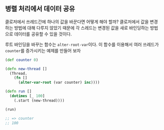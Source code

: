 ## 병렬 처리에서 데이터 공유

클로저에서 쓰레드간에 하나의 값을 바꾼다면 어떻게 해야 할까? 클로저에서 값을 변경하는 방법에 대해 다루지 않았기 때문에 각 스레드는 변경된 값을 새로 바인딩하는 방법으로 데이터를 공유할 수 있을 것이다.

루트 바인딩을 바꾸는 함수는 `alter-root-var`이다. 이 함수를 이용해서 여러 쓰레드가 `counter`를 증가시키는 예제를 만들어 보자

```clojure
(def counter 0)

(defn new-thread []
  (Thread.
    (fn []
      (alter-var-root (var counter) inc))))

(defn run []
  (dotimes [_ 100]
    (.start (new-thread))))

(run)

;; => counter
;; 100
```